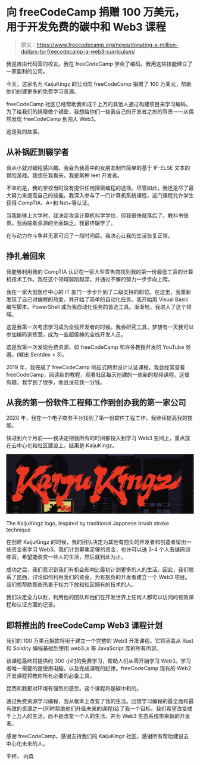 # 向 freeCodeCamp 捐赠 100 万美元，用于开发免费的碳中和 Web3 课程

> 原文：<https://www.freecodecamp.org/news/donating-a-million-dollars-to-freecodecamp-a-web3-curriculum/>

我是自由代码营的校友。我在 freeCodeCamp 学会了编码。我用这些技能建立了一家盈利的公司。

今天，这家名为 KaijuKingz 的公司向 freeCodeCamp 捐赠了 100 万美元，帮助他们创建更多的免费学习资源。

freeCodeCamp 社区已经帮助我和成千上万的其他人通过构建项目来学习编码。为了给我们的捐赠做个铺垫，我想给你们一些我自己的开发者之旅的背景——从偶然发现 freeCodeCamp 到闯入 Web3。

这是我的故事。

## **从补锅匠到辍学者**

我从小就对编程感兴趣。我会为我高中的女朋友制作简单的基于 IF-ELSE 文本的冒险游戏。我想在我看来，我是某种 leet 开发者。

不幸的是，我的学校当时没有提供任何探索编程的途径。尽管如此，我还是尽了最大努力来提高自己的技能。我深入参与了一门计算机系统课程，这门课程允许学生获得 CompTIA、A+和 Net+等认证。

当我能够上大学时，我决定攻读计算机科学学位，但我很快就落后了。教科书很贵。我面临着资源的全面缺乏。我最终辍学了。

在与动力作斗争并无家可归了一段时间后，我决心让我的生活恢复正常。

## **挣扎着回来**

我能够利用我的 CompTIA 认证在一家大型零售商找到我的第一份最低工资的计算机技术工作。我在这个领域越陷越深，并通过不懈的努力一步步向上爬。

我在一家大型医疗中心的 IT 部门一步步升到了二级支持的职位。在这里，我重新发现了自己对编程的热爱，并开始了简单的自动化任务。我开始用 Visual Basic 编写脚本。PowerShell 成为我自动化任务的首选工具。渐渐地，我进入了这个领域。

这是我第一次考虑学习成为全栈开发者的时候。我会研究工具，梦想有一天我可以参加编码训练营，成为一些超级棒的全栈开发人员。

这是我第一次发现免费资源，如 freeCodeCamp 和许多教授开发的 YouTube 频道。(喊出 Sentdex < 3)。

2019 年，我完成了 freeCodeCamp 响应式网页设计认证课程。我会经常查看 freeCodeCamp，阅读新的教程，观看社区每天创建的一些新的视频课程。这很有趣，我学到了很多，而且没花我一分钱。

## 从我的第一份软件工程师工作到创办我的第一家公司

2020 年，我在一个电子商务平台找到了第一份软件工程工作。我继续提高我的技能。

快进到六个月前——我决定把我所有的时间都投入到学习 Web3 空间上，重点放在去中心化和社区建设上。结果是:KaijuKingz。

![HksSNM6Vm1K635EdBVlDwlMCHhRG3FamNt9lgWyfydvjHsW7xiZPlQcKgF-HSDsucgxqon49qRxXVmaFKdK_icSidKIWA5wsh6LKeNr_w4S0T-a9xQdjanAPMpHbWJb4SWB_CL-q](img/c124d1472547bf8b03e0dfa4188f5cba.png)

The KaijuKingz logo, inspired by traditional Japanese brush stroke technique

在创建 KaijuKingz 的时候，我的团队决定为其他有抱负的开发者和创造者留出一些资金来学习 Web3。我们计划筹集足够的资金，也许可以送 3-4 个人去编码训练营，希望能改变一些人的生活，然后就到此为止。

成功之后，我们意识到我们有机会影响比最初计划更多的人的生活。因此，我们联系了昆西，讨论如何利用我们的资金，为有抱负的开发者建立一个 Web3 项目。我们想帮助那些热衷于权力下放和社区拥有的技术的人。

我们决定全力以赴，利用他的团队和他们在开发世界上任何人都可以访问的有效课程和认证方面的记录。

## **即将推出的 freeCodeCamp Web3 课程计划**

我们的 100 万美元捐款将用于建立一个完整的 Web3 开发课程。它将涵盖从 Rust 和 Solidity 编程基础到使用 web3.js 等 JavaScript 库的所有内容。

该课程最终将提供约 300 小时的免费学习，帮助人们从零开始学习 Web3。学习者唯一需要的是使用电脑，以及完成课程的纪律。freeCodeCamp 现有的 Web2 开发课程将教你所有必要的必备工具。

昆西和我都对环境有强烈的感受。这个课程将是碳中和的。

通过免费资源学习编程，我从根本上改变了我的生活。回馈学习编程的最全面和最有效的资源之一(同时帮助他们升级未来的课程)给了我一个目标。我们希望改变成千上万人的生活，而不是改变一个人的生活，并为 Web3 生态系统带来新的开发者。

感谢 freeCodeCamp，感谢支持我们的 KaijuKingz 社区，感谢所有帮助建设去中心化未来的人。

干杯，
内森